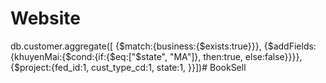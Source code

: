 # Website

db.customer.aggregate([
    {$match:{business:{$exists:true}}}, 
    {$addFields:
        {khuyenMai:{$cond:{if:{$eq:["$state", "MA"]}, then:true, else:false}}}}, 
    {$project:{fed_id:1, cust_type_cd:1, state:1, }}])#   B o o k S e l l  
 